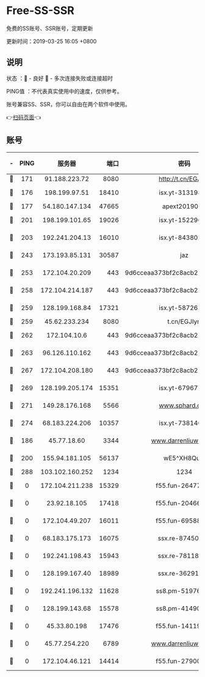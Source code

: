 # Free-SS-SSR

免费的SS账号、SSR账号，定期更新

更新时间：2019-03-25 16:05 +0800

## 说明

状态     ：🙂 - 良好 🙁 - 多次连接失败或连接超时

PING值   ：不代表真实使用中的速度，仅供参考。

账号兼容SS、SSR，你可以自由在两个软件中使用。

👉[扫码页面](https://liesauer.github.io/Free-SS-SSR/)👈

## 账号

|-|PING|服务器|端口|密码|加密方式|区域|
|:----:|:----:|:-----:|-----:|:----:|:----:|:----:|
|🙂|171|91.188.223.72|8080|http://t.cn/EGJIyrl|rc4-md5|RU|
|🙂|176|198.199.97.51|18410|isx.yt-31319888|aes-256-cfb|US|
|🙂|177|54.180.147.134|47665|apext2019001|chacha20|KR|
|🙂|201|198.199.101.65|19026|isx.yt-15229699|aes-256-cfb|US|
|🙂|203|192.241.204.13|16010|isx.yt-84380277|aes-256-cfb|US|
|🙂|243|173.193.85.131|30587|jaz|aes-256-cfb|US|
|🙂|253|172.104.20.209|443|9d6cceaa373bf2c8acb22e60b6a58be6|aes-256-cfb|US|
|🙂|258|172.104.214.187|443|9d6cceaa373bf2c8acb22e60b6a58be6|aes-256-cfb|US|
|🙂|259|128.199.168.84|17321|isx.yt-58726125|aes-256-cfb|SG|
|🙂|259|45.62.233.234|8080|t.cn/EGJIyrl|rc4-md5|CA|
|🙂|262|172.104.10.6|443|9d6cceaa373bf2c8acb22e60b6a58be6|aes-256-cfb|US|
|🙂|263|96.126.110.162|443|9d6cceaa373bf2c8acb22e60b6a58be6|aes-256-cfb|US|
|🙂|267|172.104.208.180|443|9d6cceaa373bf2c8acb22e60b6a58be6|aes-256-cfb|US|
|🙂|269|128.199.205.174|15351|isx.yt-67967792|aes-256-cfb|SG|
|🙂|271|149.28.176.168|5566|www.sphard.com|aes-256-cfb|AU|
|🙂|274|68.183.224.206|10357|isx.yt-73814044|aes-256-cfb|SG|
|🙂|186|45.77.18.60|3344|www.darrenliuwei.com|aes-256-cfb|JP|
|🙂|200|155.94.181.105|56137|wE5^XH8Quw|aes-256-cfb|US|
|🙁|288|103.102.160.252|1234|1234|rc4-md5|JP|
|🙁|0|172.104.211.238|15329|f55.fun-26477830|aes-256-cfb|US|
|🙁|0|23.92.18.105|17418|f55.fun-20466360|aes-256-cfb|US|
|🙁|0|172.104.49.207|16011|f55.fun-69588611|aes-256-cfb|SG|
|🙁|0|68.183.175.173|16075|ssx.re-87450800|aes-256-cfb|US|
|🙁|0|192.241.198.43|15943|ssx.re-78118439|aes-256-cfb|US|
|🙁|0|128.199.167.40|18989|ssx.re-36291667|aes-256-cfb|SG|
|🙁|0|192.241.196.132|11628|ss8.pm-51976086|aes-256-cfb|US|
|🙁|0|128.199.143.68|15578|ss8.pm-41490223|aes-256-cfb|SG|
|🙁|0|45.33.80.198|17476|f55.fun-14119354|aes-256-cfb|US|
|🙁|0|45.77.254.220|6789|www.darrenliuwei.com|aes-256-cfb|SG|
|🙁|0|172.104.46.121|14414|f55.fun-27900052|aes-256-cfb|SG|
